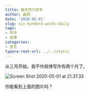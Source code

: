 ```yaml
---
title: 每天写六百字
author: 曲政
date: '2020-05-01'
slug: six-hunderd-words-daily
tags:
- 写作
- 自律
categories:
- 宣言
typora-root-url: ../../static
---
```


从三月开始，我不作规律写作有两个月了。

![Screen Shot 2020-05-01 at 21.37.33](/images/2020-05-01-%E6%AF%8F%E5%A4%A9%E5%86%99%E5%85%AD%E7%99%BE%E5%AD%97/Screen%20Shot%202020-05-01%20at%2021.37.33.png)

你能看到上面的图片吗？